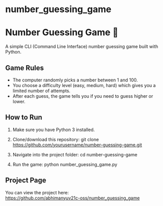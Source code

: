 # number_guessing_game

# Number Guessing Game 🎲

A simple CLI (Command Line Interface) number guessing game built with Python.

## Game Rules

- The computer randomly picks a number between 1 and 100.
- You choose a difficulty level (easy, medium, hard) which gives you a limited number of attempts.
- After each guess, the game tells you if you need to guess higher or lower.

## How to Run

1. Make sure you have Python 3 installed.

2. Clone/download this repository:
git clone https://github.com/yourusername/number-guessing-game.git

3. Navigate into the project folder:
cd number-guessing-game

4. Run the game:
python number_guessing_game.py

## Project Page

You can view the project here:  
https://github.com/abhimanyuv21c-oss/number_guessing_game
